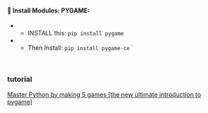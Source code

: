 #### 🧶 Install Modules: PYGAME:


- - INSTALL this:   `pip install pygame`

- - Then Install:  `pip install pygame-ce`
`


<br>

### tutorial

[Master Python by making 5 games [the new ultimate introduction to pygame]](https://youtu.be/8OMghdHP-zs?si=G58LCaSdWH6sYseA)